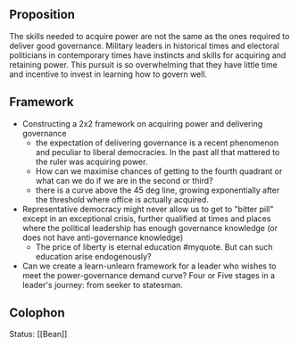 ## Proposition
The skills needed to acquire power are not the same as the ones required to deliver good governance. Military leaders in historical times and electoral politicians in contemporary times have instincts and skills for acquiring and retaining power. This pursuit is so overwhelming that they have little time and incentive to invest in learning how to govern well. 

## Framework
- Constructing a 2x2 framework on acquiring power and delivering governance
	- the expectation of delivering governance is a recent phenomenon and peculiar to liberal democracies. In the past all that mattered to the ruler was acquiring power. 
	- How can we maximise chances of getting to the fourth quadrant or what can we do if we are in the second or third? 
	- there is a curve above the 45 deg line, growing exponentially after the threshold where office is actually acquired. 
- Representative democracy might never allow us to get to "bitter pill" except in an exceptional crisis, further qualified at times and places where the political leadership has enough governance knowledge (or does not have anti-governance knowledge) 
	- The price of liberty is eternal education #myquote. But can such education arise endogenously?
- Can we create a learn-unlearn framework for a leader who wishes to meet the power-governance demand curve? Four or Five stages in a leader's journey: from seeker to statesman.


## Colophon
Status: [[Bean]]